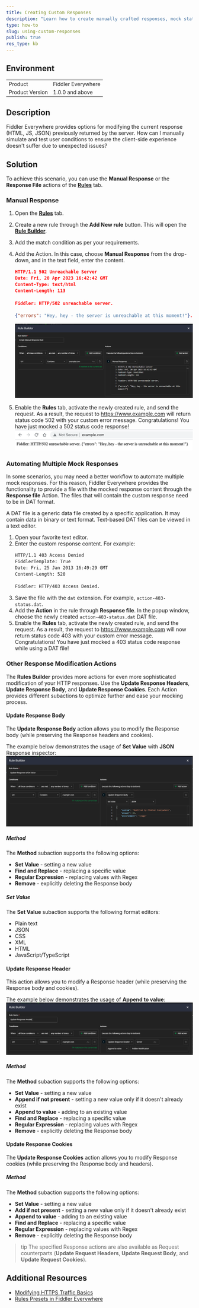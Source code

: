 ```yaml
---
title: Creating Custom Responses
description: "Learn how to create manually crafted responses, mock status codes, and use external files with predefined responses with the Fiddler Everywhere web-debugging client."
type: how-to
slug: using-custom-responses
publish: true
res_type: kb
---
```


## Environment

|   |   |
|---|---|
| Product   |  Fiddler Everywhere  |
| Product Version | 1.0.0 and above  |

## Description

Fiddler Everywhere provides options for modifying the current response (HTML, JS, JSON) previously returned by the server. How can I manually simulate and test user conditions to ensure the client-side experience doesn't suffer due to unexpected issues?

## Solution

To achieve this scenario, you can use the **Manual Response** or the **Response File** actions of the [**Rules**](slug://modify-traffic-get-started) tab.

### Manual Response

1. Open the [**Rules**](slug://modify-traffic-get-started) tab.
1. Create a new rule through the **Add New rule** button. This will open the [**Rule Builder**](slug://modify-traffic-get-started#rule-builder).
1. Add the match condition as per your requirements.
1. Add the Action. In this case, choose **Manual Response** from the drop-down, and in the text field, enter the content.
    ```JSON
    HTTP/1.1 502 Unreachable Server
    Date: Fri, 20 Apr 2023 16:42:42 GMT
    Content-Type: text/html
    Content-Length: 113

    Fiddler: HTTP/502 unreachable server.      

    {"errors": "Hey, hey - the server is unreachable at this moment!"}.      
    ```

    ![Sample unreachable host rule](./images/kb-rules-unreachable.png)
1. Enable the **Rules** tab, activate the newly created rule, and send the request. As a result, the request to https://www.example.com will return status code 502 with your custom error message. Congratulations! You have just mocked a 502 status code response!
    ![Unreachable rule applied in Chrome](./images/kb-rules-chrome-result.png)

### Automating Multiple Mock Responses

In some scenarios, you may need a better workflow to automate multiple mock responses. For this reason, Fiddler Everywhere provides the functionality to provide a file with the mocked response content through the **Response file** Action. The files that will contain the custom response need to be in DAT format.

A DAT file is a generic data file created by a specific application. It may contain data in binary or text format. Text-based DAT files can be viewed in a text editor.

1. Open your favorite text editor.
2. Enter the custom response content. For example:
    ```txt
    HTTP/1.1 403 Access Denied
    FiddlerTemplate: True
    Date: Fri, 25 Jan 2013 16:49:29 GMT
    Content-Length: 520

    Fiddler: HTTP/403 Access Denied.
    ```
3. Save the file with the `dat` extension. For example, `action-403-status.dat`.
4. Add the **Action** in the rule through **Response file**. In the popup window, choose the newly created `action-403-status.dat` DAT file.
5. Enable the **Rules** tab, activate the newly created rule, and send the request. As a result, the request to https://www.example.com will now return status code 403 with your custom error message. Congratulations! You have just mocked a 403 status code response while using a DAT file!

### Other Response Modification Actions

The **Rules Builder** provides more actions for even more sophisticated modification of your HTTP responses. Use the **Update Response Headers**, **Update Response Body**, and **Update Response Cookies**. Each Action provides different subactions to optimize further and ease your mocking process.

#### Update Response Body

The **Update Response Body** action allows you to modify the Response body (while preserving the Response headers and cookies).

The example below demonstrates the usage of **Set Value** with **JSON** Response inspector:
![ Update Response Body with Set Value](./images/kb-rules-response-body-set-value.png)

##### Method
The **Method** subaction supports the following options:
- **Set Value** - setting a new value
- **Find and Replace** - replacing a specific value
- **Regular Expression** - replacing values with Regex
- **Remove** - explicitly deleting the Response body
 
##### Set Value
The **Set Value** subaction supports the following format editors:
 - Plain text
 - JSON
 - CSS
 - XML
 - HTML
 - JavaScript/TypeScript

#### Update Response Header
This action allows you to modify a Response header (while preserving the Response body and cookies).

The example below demonstrates the usage of **Append to value**:
![Update Response header with Append to value](./images/kb-rules-response-header-append.png)

##### Method

The **Method** subaction supports the following options:
- **Set Value** - setting a new value
- **Append if not present** - setting a new value only if it doesn't already exist
- **Append to value** - adding to an existing value
- **Find and Replace** - replacing a specific value
- **Regular Expression** - replacing values with Regex
- **Remove** - explicitly deleting the Response body

#### Update Response Cookies

The **Update Response Cookies** action allows you to modify Response cookies (while preserving the Response body and headers).

##### Method

The **Method** subaction supports the following options:
- **Set Value** - setting a new value
- **Add if not present** - setting a new value only if it doesn't already exist
- **Append to value** - adding to an existing value
- **Find and Replace** - replacing a specific value
- **Regular Expression** - replacing values with Regex
- **Remove** - explicitly deleting the Response body

>tip The specified Response actions are also available as Request counterparts (**Update Request Headers**, **Update Request Body**, and **Update Request Cookies**).

## Additional Resources

* [Modifying HTTPS Traffic Basics](slug://modify-traffic-get-started)
* [Rules Presets in Fiddler Everywhere](slug://adv_techniques_fiddler)